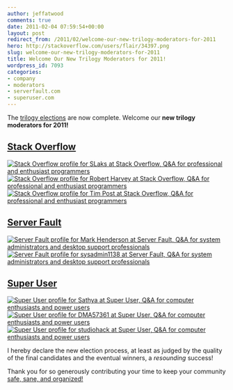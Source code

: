 ```yaml
---
author: jeffatwood
comments: true
date: 2011-02-04 07:59:54+00:00
layout: post
redirect_from: /2011/02/welcome-our-new-trilogy-moderators-for-2011
hero: http://stackoverflow.com/users/flair/34397.png
slug: welcome-our-new-trilogy-moderators-for-2011
title: Welcome Our New Trilogy Moderators for 2011!
wordpress_id: 7093
categories:
- company
- moderators
- serverfault.com
- superuser.com
---
```


The [trilogy elections](http://blog.stackoverflow.com/2011/01/trilogy-2011-elections-begin/) are now complete. Welcome our **new trilogy moderators for 2011!**



## [Stack Overflow](http://stackoverflow.com/about#moderators)



[![Stack Overflow profile for SLaks at Stack Overflow, Q&A for professional and enthusiast programmers](http://stackoverflow.com/users/flair/34397.png)](http://stackoverflow.com/users/34397/slaks)  
[![Stack Overflow profile for Robert Harvey at Stack Overflow, Q&A for professional and enthusiast programmers](http://stackoverflow.com/users/flair/102937.png)](http://stackoverflow.com/users/102937/robert-harvey)  
[![Stack Overflow profile for Tim Post at Stack Overflow, Q&A for professional and enthusiast programmers](http://stackoverflow.com/users/flair/50049.png)](http://stackoverflow.com/users/50049/tim-post)



## [Server Fault](http://serverfault.com/about#moderators)



[![Server Fault profile for Mark Henderson at Server Fault, Q&A for system administrators and desktop support professionals](http://serverfault.com/users/flair/7709.png)](http://serverfault.com/users/7709/mark-henderson)  
[![Server Fault profile for sysadmin1138 at Server Fault, Q&A for system administrators and desktop support professionals](http://serverfault.com/users/flair/3038.png)](http://serverfault.com/users/3038/sysadmin1138)



## [Super User](http://superuser.com/about#moderators)



[![Super User profile for Sathya at Super User, Q&A for computer enthusiasts and power users](http://superuser.com/users/flair/4377.png)](http://superuser.com/users/4377/sathya)  
[![Super User profile for DMA57361 at Super User, Q&A for computer enthusiasts and power users](http://superuser.com/users/flair/39366.png)](http://superuser.com/users/39366/dma57361)  
[![Super User profile for studiohack at Super User, Q&A for computer enthusiasts and power users](http://superuser.com/users/flair/6574.png)](http://superuser.com/users/6574/studiohack)

I hereby declare the new election process, at least as judged by the quality of the final candidates and the eventual winners, a _resounding_ success!

Thank you for so generously contributing your time to keep your community [safe, sane, and organized!](http://blog.stackoverflow.com/2009/05/a-theory-of-moderation/)
